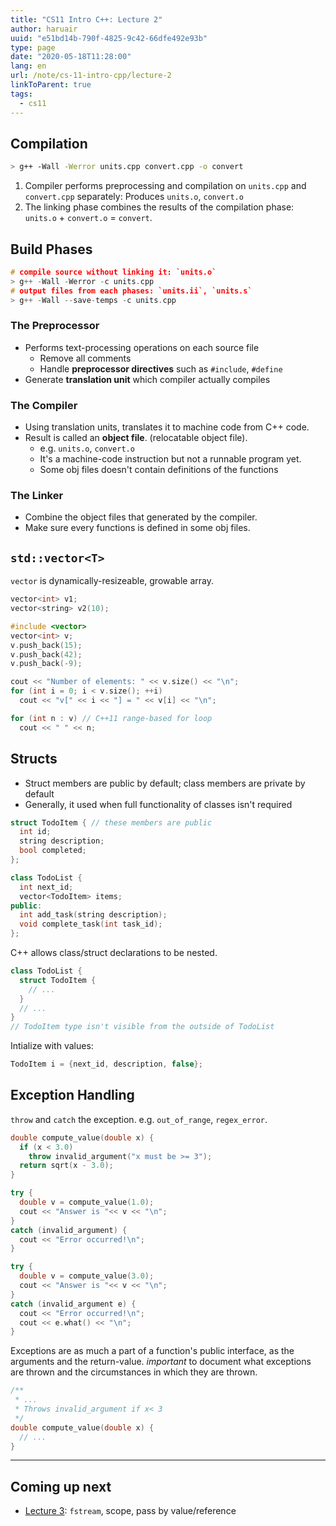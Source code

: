 ```yaml
---
title: "CS11 Intro C++: Lecture 2"
author: haruair
uuid: "e51bd14b-790f-4825-9c42-66dfe492e93b"
type: page
date: "2020-05-18T11:28:00"
lang: en
url: /note/cs-11-intro-cpp/lecture-2
linkToParent: true
tags:
  - cs11
---
```


## Compilation

```bash
> g++ -Wall -Werror units.cpp convert.cpp -o convert
```

1. Compiler performs preprocessing and compilation on `units.cpp` and `convert.cpp` separately: Produces `units.o`, `convert.o`
1. The linking phase combines the results of the compilation phase: `units.o` + `convert.o` = `convert`.

## Build Phases

```cpp
# compile source without linking it: `units.o`
> g++ -Wall -Werror -c units.cpp
# output files from each phases: `units.ii`, `units.s`
> g++ -Wall --save-temps -c units.cpp
```

### The Preprocessor

- Performs text-processing operations on each source file
  - Remove all comments
  - Handle **preprocessor directives** such as `#include`, `#define`
- Generate **translation unit** which compiler actually compiles

### The Compiler

- Using translation units, translates it to machine code from C++ code.
- Result is called an **object file**. (relocatable object file).
  - e.g. `units.o`, `convert.o`
  - It's a machine-code instruction but not a runnable program yet.
  - Some obj files doesn't contain definitions of the functions

### The Linker

- Combine the object files that generated by the compiler.
- Make sure every functions is defined in some obj files.

## `std::vector<T>`

`vector` is dynamically-resizeable, growable array.

```cpp
vector<int> v1;
vector<string> v2(10);
```

```cpp
#include <vector>
vector<int> v;
v.push_back(15);
v.push_back(42);
v.push_back(-9);

cout << "Number of elements: " << v.size() << "\n";
for (int i = 0; i < v.size(); ++i)
  cout << "v[" << i << "] = " << v[i] << "\n";

for (int n : v) // C++11 range-based for loop
  cout << " " << n;
```

## Structs

- Struct members are public by default; class members are private by default
- Generally, it used when full functionality of classes isn't required

```cpp
struct TodoItem { // these members are public
  int id;
  string description;
  bool completed;
};

class TodoList {
  int next_id;
  vector<TodoItem> items;
public:
  int add_task(string description);
  void complete_task(int task_id);
};
```

C++ allows class/struct declarations to be nested.

```cpp
class TodoList {
  struct TodoItem {
    // ...
  }
  // ...
}
// TodoItem type isn't visible from the outside of TodoList
```

Intialize with values:
```cpp
TodoItem i = {next_id, description, false};
```

## Exception Handling

`throw` and `catch` the exception. e.g. `out_of_range`, `regex_error`.

```cpp
double compute_value(double x) {
  if (x < 3.0)
    throw invalid_argument("x must be >= 3");
  return sqrt(x - 3.0);
}

try {
  double v = compute_value(1.0);
  cout << "Answer is "<< v << "\n";
}
catch (invalid_argument) {
  cout << "Error occurred!\n";
}

try {
  double v = compute_value(3.0);
  cout << "Answer is "<< v << "\n";
}
catch (invalid_argument e) {
  cout << "Error occurred!\n";
  cout << e.what() << "\n";
}
```

Exceptions are as much a part of a function's public interface, as the arguments and the return-value. _important_ to document what exceptions are thrown and the circumstances in which they are thrown.

```cpp
/**
 * ...
 * Throws invalid_argument if x< 3
 */
double compute_value(double x) {
  // ...
}
```

---

## Coming up next


- [Lecture 3](/note/cs-11-intro-cpp/lecture-3): `fstream`, scope, pass by value/reference